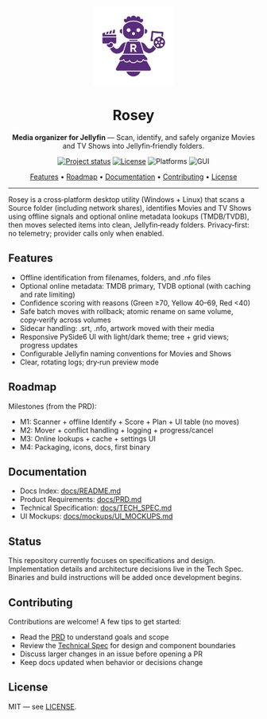 <p align="center">
	<img src="./graphics/logo.png" alt="Rosey logo" width="160" />
</p>

<h1 align="center">Rosey</h1>

<p align="center"><b>Media organizer for Jellyfin</b> — Scan, identify, and safely organize Movies and TV Shows into Jellyfin‑friendly folders.</p>

<p align="center">
	<a href="https://img.shields.io/badge/status-design%20phase-blue"><img alt="Project status" src="https://img.shields.io/badge/status-design%20phase-blue"></a>
	<a href="LICENSE"><img alt="License" src="https://img.shields.io/badge/license-MIT-green"></a>
	<img alt="Platforms" src="https://img.shields.io/badge/platforms-Windows%20%26%20Linux-8A2BE2">
	<img alt="GUI" src="https://img.shields.io/badge/GUI-PySide6-41b883">
</p>

<p align="center">
	<a href="#features">Features</a> •
	<a href="#roadmap">Roadmap</a> •
	<a href="#documentation">Documentation</a> •
	<a href="#contributing">Contributing</a> •
	<a href="#license">License</a>
</p>

---

Rosey is a cross‑platform desktop utility (Windows + Linux) that scans a Source folder (including network shares), identifies Movies and TV Shows using offline signals and optional online metadata lookups (TMDB/TVDB), then moves selected items into clean, Jellyfin‑ready folders. Privacy‑first: no telemetry; provider calls only when enabled.

## Features

- Offline identification from filenames, folders, and .nfo files
- Optional online metadata: TMDB primary, TVDB optional (with caching and rate limiting)
- Confidence scoring with reasons (Green ≥70, Yellow 40–69, Red <40)
- Safe batch moves with rollback; atomic rename on same volume, copy‑verify across volumes
- Sidecar handling: .srt, .nfo, artwork moved with their media
- Responsive PySide6 UI with light/dark theme; tree + grid views; progress updates
- Configurable Jellyfin naming conventions for Movies and Shows
- Clear, rotating logs; dry‑run preview mode

## Roadmap

Milestones (from the PRD):

- M1: Scanner + offline Identify + Score + Plan + UI table (no moves)
- M2: Mover + conflict handling + logging + progress/cancel
- M3: Online lookups + cache + settings UI
- M4: Packaging, icons, docs, first binary

## Documentation

- Docs Index: [docs/README.md](./docs/README.md)
- Product Requirements: [docs/PRD.md](./docs/PRD.md)
- Technical Specification: [docs/TECH_SPEC.md](./docs/TECH_SPEC.md)
- UI Mockups: [docs/mockups/UI_MOCKUPS.md](./docs/mockups/UI_MOCKUPS.md)

## Status

This repository currently focuses on specifications and design. Implementation details and architecture decisions live in the Tech Spec. Binaries and build instructions will be added once development begins.

## Contributing

Contributions are welcome! A few tips to get started:

- Read the [PRD](./docs/PRD.md) to understand goals and scope
- Review the [Technical Spec](./docs/TECH_SPEC.md) for design and component boundaries
- Discuss larger changes in an issue before opening a PR
- Keep docs updated when behavior or decisions change

## License

MIT — see [LICENSE](./LICENSE).
